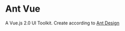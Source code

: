 # Ant Vue
A Vue.js 2.0 UI Toolkit. Create according to [Ant Design](https://ant.design/docs/react/introduce-cn)
